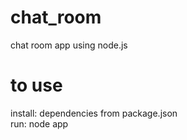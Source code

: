 # chat_room
chat room app using node.js

# to use

install: dependencies from package.json <br>
run: node app
